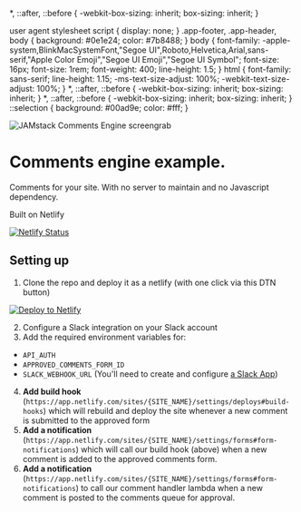 *, ::after, ::before {
    -webkit-box-sizing: inherit;
    box-sizing: inherit;
}

user agent stylesheet
script {
    display: none;
}
.app-footer, .app-header, body {
    background: #0e1e24;
    color: #7b8488;
}
body {
    font-family: -apple-system,BlinkMacSystemFont,"Segoe UI",Roboto,Helvetica,Arial,sans-serif,"Apple Color Emoji","Segoe UI Emoji","Segoe UI Symbol";
    font-size: 16px;
    font-size: 1rem;
    font-weight: 400;
    line-height: 1.5;
}
html {
    font-family: sans-serif;
    line-height: 1.15;
    -ms-text-size-adjust: 100%;
    -webkit-text-size-adjust: 100%;
}
*, ::after, ::before {
    -webkit-box-sizing: inherit;
    box-sizing: inherit;
}
*, ::after, ::before {
    -webkit-box-sizing: inherit;
    box-sizing: inherit;
}
::selection {
    background: #00ad9e;
    color: #fff;
}

![JAMstack Comments Engine screengrab](screenshot.jpg)


# Comments engine example.

Comments for your site. With no server to maintain and no Javascript dependency.


Built on Netlify

[![Netlify Status](https://api.netlify.com/api/v1/badges/9859aca9-0a82-49d4-9ae9-eefcbb4c4129/deploy-status)](https://app.netlify.com/sites/jamstack-comments/deploys)

## Setting up

1. Clone the repo and deploy it as a netlify (with one click via this DTN button)

<!-- Markdown snippet -->
[![Deploy to Netlify](https://www.netlify.com/img/deploy/button.svg)](https://app.netlify.com/start/deploy?repository=https://github.com/philhawksworth/jamstack-comments-engine)

2. Configure a Slack integration on your Slack account
3. Add the required environment variables for:
  - `API_AUTH`
  - `APPROVED_COMMENTS_FORM_ID`
  - `SLACK_WEBHOOK_URL` (You'll need to create and configure [a Slack App](https://api.slack.com/apps?new_app=1))
4. **Add build hook** (`https://app.netlify.com/sites/{SITE_NAME}/settings/deploys#build-hooks`) which will rebuild and deploy the site whenever a new comment is submitted to the approved form
5. **Add a notification** (`https://app.netlify.com/sites/{SITE_NAME}/settings/forms#form-notifications`) which will call our build hook (above) when a new comment is added to the approved comments form.
6. **Add a notification** (`https://app.netlify.com/sites/{SITE_NAME}/settings/forms#form-notifications`) to call our comment handler lambda when a new comment is posted to the comments queue for approval.
